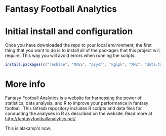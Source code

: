 Fantasy Football Analytics
=========================

# Initial install and configuration
Once you have downloaded the repo to your local environment, the first thing that you want to do is to install all of the packages that this project will require.  This way you will avoid errors when running the scripts.
```r
install.packages(c("reshape", "MASS", "psych", "Rglpk", "XML", "data.table"), dependencies=TRUE)
```

# More info
Fantasy Football Analytics is a website for harnessing the power of statistics, data analysis, and R to improve your performance in fantasy football.  This GitHub repository includes R scripts and data files for conducting the analyses in R as described on the website.  Read more at http://fantasyfootballanalytics.net/.

This is alakamp's now.
